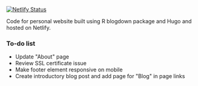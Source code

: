 [![Netlify Status](https://api.netlify.com/api/v1/badges/d5310fea-75f0-406b-baea-30658ab07680/deploy-status)](https://app.netlify.com/sites/alex-handy/deploys)  

Code for personal website built using R blogdown package and Hugo and hosted on Netlify.  

### To-do list

- Update "About" page  
- Review SSL certificate issue  
- Make footer element responsive on mobile  
- Create introductory blog post and add page for "Blog" in page links  


